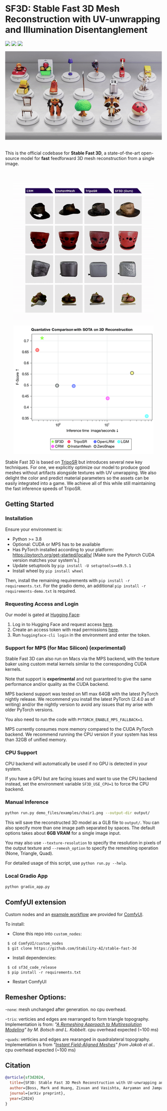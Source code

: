 # SF3D: Stable Fast 3D Mesh Reconstruction with UV-unwrapping and Illumination Disentanglement

<a href="https://arxiv.org/abs/2408.00653"><img src="https://img.shields.io/badge/Arxiv-2408.00653-B31B1B.svg"></a> <a href="https://huggingface.co/stabilityai/stable-fast-3d"><img src="https://img.shields.io/badge/%F0%9F%A4%97%20Model_Card-Huggingface-orange"></a> <a href="https://huggingface.co/spaces/stabilityai/stable-fast-3d"><img src="https://img.shields.io/badge/%F0%9F%A4%97%20Gradio%20Demo-Huggingface-orange"></a>

<div align="center">
  <img src="demo_files/teaser.gif" alt="Teaser">
</div>

<br>

This is the official codebase for **Stable Fast 3D**, a state-of-the-art open-source model for **fast** feedforward 3D mesh reconstruction from a single image.

<br>

<p align="center">
    <img width="450" src="demo_files/comp.gif"/>
</p>

<p align="center">
    <img width="450" src="demo_files/scatterplot.jpg"/>
</p>

Stable Fast 3D is based on [TripoSR](https://github.com/VAST-AI-Research/TripoSR) but introduces several new key techniques. For one, we explicitly optimize our model to produce good meshes without artifacts alongside textures with UV unwrapping. We also delight the color and predict material parameters so the assets can be easily integrated into a game. We achieve all of this while still maintaining the fast inference speeds of TripoSR.

## Getting Started

### Installation

Ensure your environment is:
- Python >= 3.8
- Optional: CUDA or MPS has to be available
- Has PyTorch installed according to your platform: https://pytorch.org/get-started/locally/ [Make sure the Pytorch CUDA version matches your system's.]
- Update setuptools by `pip install -U setuptools==69.5.1`
- Install wheel by `pip install wheel`

Then, install the remaining requirements with `pip install -r requirements.txt`.
For the gradio demo, an additional `pip install -r requirements-demo.txt` is required.

### Requesting Access and Login

Our model is gated at [Hugging Face](https://huggingface.co):

1. Log in to Hugging Face and request access [here](https://huggingface.co/stabilityai/stable-fast-3d).
2. Create an access token with read permissions [here](https://huggingface.co/settings/tokens).
3. Run `huggingface-cli login` in the environment and enter the token.

### Support for MPS (for Mac Silicon) **(experimental)**

Stable Fast 3D can also run on Macs via the MPS backend, with the texture baker using custom metal kernels similar to the corresponding CUDA kernels.

Note that support is **experimental** and not guaranteed to give the same performance and/or quality as the CUDA backend.

MPS backend support was tested on M1 max 64GB with the latest PyTorch nightly release. We recommend you install the latest PyTorch (2.4.0 as of writing) and/or the nightly version to avoid any issues that my arise with older PyTorch versions.

You also need to run the code with `PYTORCH_ENABLE_MPS_FALLBACK=1`.

MPS currently consumes more memory compared to the CUDA PyTorch backend. We recommend running the CPU version if your system has less than 32GB of unified memory.

### CPU Support

CPU backend will automatically be used if no GPU is detected in your system.

If you have a GPU but are facing issues and want to use the CPU backend instead, set the environment variable `SF3D_USE_CPU=1` to force the CPU backend.

### Manual Inference

```sh
python run.py demo_files/examples/chair1.png --output-dir output/
```
This will save the reconstructed 3D model as a GLB file to `output/`. You can also specify more than one image path separated by spaces. The default options takes about **6GB VRAM** for a single image input.

You may also use `--texture-resolution` to specify the resolution in pixels of the output texture and `--remesh_option` to specify the remeshing operation (None, Triangle, Quad).

For detailed usage of this script, use `python run.py --help`.

### Local Gradio App

```sh
python gradio_app.py
```


## ComfyUI extension

Custom nodes and an [example workflow](./demo_files/workflows/sf3d_example.json) are provided for [ComfyUI](https://github.com/comfyanonymous/ComfyUI).

To install:

* Clone this repo into ```custom_nodes```:
 ```shell
  $ cd ComfyUI/custom_nodes
  $ git clone https://github.com/Stability-AI/stable-fast-3d
 ```
* Install dependencies:
 ```shell
  $ cd sf3d_code_release
  $ pip install -r requirements.txt
 ```
* Restart ComfyUI

## Remesher Options:
  -`none`: mesh unchanged after generation. no cpu overhead.
  
  -`tris`: verticies and edges are rearranged to form triangle topography. Implementation is from: *"[A Remeshing Approach to Multiresolution Modeling](https://github.com/sgsellan/botsch-kobbelt-remesher-libigl)" by M. Botsch and L. Kobbelt*. cpu overhead expected (~100 ms)
  
  -`quads`: verticies and edges are rearanged in quadralateral topography. Implementation is from *"[Instant Field-Aligned Meshes](https://github.com/wjakob/instant-meshes)" from Jakob et al.*. cpu overhead expected (~100 ms)

## Citation
```BibTeX
@article{sf3d2024,
  title={SF3D: Stable Fast 3D Mesh Reconstruction with UV-unwrapping and Illumination Disentanglement},
  author={Boss, Mark and Huang, Zixuan and Vasishta, Aaryaman and Jampani, Varun},
  journal={arXiv preprint},
  year={2024}
}
```
